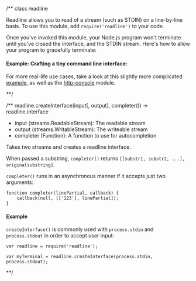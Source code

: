/**
class readline

Readline allows you to read of a stream (such as STDIN) on a line-by-line basis. To use this module, add `require('readline')` to your code.

<Note>Once you've invoked this module, your Node.js program won't terminate until you've closed the interface, and the STDIN stream. Here's how to allow your program to gracefully terminate:

<script src='http://snippets.c9.io/github.com/c9/nodemanual.org-examples/nodejs_ref_guide/readline/readline.escaping.js?linestart=3&lineend=0&showlines=false' defer='defer'></script>

</Note>

#### Example: Crafting a tiny command line interface:

<script src='http://snippets.c9.io/github.com/c9/nodemanual.org-examples/nodejs_ref_guide/readline/readline.js?linestart=3&lineend=0&showlines=false' defer='defer'></script>

For more real-life use cases, take a look at this slightly more complicated [example](https://gist.github.com/901104), as well as the [http-console](https://github.com/cloudhead/http-console) module.

**/
 
  
/**
readline.createInterface(input[, output], completer()) -> readline.interface
- input (streams.ReadableStream):  The readable stream
- output (streams.WritableStream):  The writeable stream
- completer (Function):  A function to use for autocompletion

Takes two streams and creates a readline interface. 

When passed a substring, `completer()` returns `[[substr1, substr2, ...], originalsubstring]`.

`completer()` runs in an asynchronous manner if it accepts just two arguments:

    function completer(linePartial, callback) {
        callback(null, [['123'], linePartial]);
    }

#### Example

`createInterface()` is commonly used with `process.stdin` and `process.stdout` in order to accept user input:

    var readline = require('readline');

    var myTerminal = readline.createInterface(process.stdin, process.stdout);
  

**/ 
